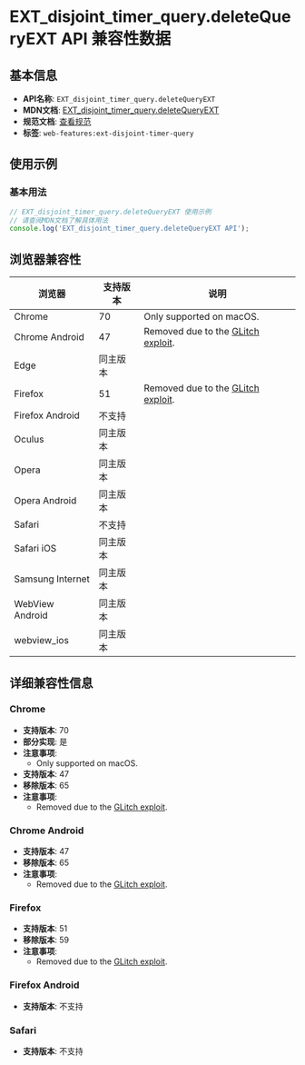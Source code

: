 # EXT_disjoint_timer_query.deleteQueryEXT API 兼容性数据

## 基本信息

- **API名称**: `EXT_disjoint_timer_query.deleteQueryEXT`
- **MDN文档**: [EXT_disjoint_timer_query.deleteQueryEXT](https://developer.mozilla.org/docs/Web/API/EXT_disjoint_timer_query/deleteQueryEXT)
- **规范文档**: [查看规范](https://registry.khronos.org/webgl/extensions/EXT_disjoint_timer_query/)
- **标签**: `web-features:ext-disjoint-timer-query`

## 使用示例

### 基本用法

```javascript
// EXT_disjoint_timer_query.deleteQueryEXT 使用示例
// 请查阅MDN文档了解具体用法
console.log('EXT_disjoint_timer_query.deleteQueryEXT API');
```

## 浏览器兼容性

| 浏览器 | 支持版本 | 说明 |
|--------|----------|------|
| Chrome | 70 | Only supported on macOS. |
| Chrome Android | 47 | Removed due to the [GLitch exploit](https://www.vusec.net/projects/glitch/). |
| Edge | 同主版本 |  |
| Firefox | 51 | Removed due to the [GLitch exploit](https://www.vusec.net/projects/glitch/). |
| Firefox Android | 不支持 |  |
| Oculus | 同主版本 |  |
| Opera | 同主版本 |  |
| Opera Android | 同主版本 |  |
| Safari | 不支持 |  |
| Safari iOS | 同主版本 |  |
| Samsung Internet | 同主版本 |  |
| WebView Android | 同主版本 |  |
| webview_ios | 同主版本 |  |

## 详细兼容性信息

### Chrome

- **支持版本**: 70
- **部分实现**: 是
- **注意事项**:
  - Only supported on macOS.
- **支持版本**: 47
- **移除版本**: 65
- **注意事项**:
  - Removed due to the [GLitch exploit](https://www.vusec.net/projects/glitch/).

### Chrome Android

- **支持版本**: 47
- **移除版本**: 65
- **注意事项**:
  - Removed due to the [GLitch exploit](https://www.vusec.net/projects/glitch/).

### Firefox

- **支持版本**: 51
- **移除版本**: 59
- **注意事项**:
  - Removed due to the [GLitch exploit](https://www.vusec.net/projects/glitch/).

### Firefox Android

- **支持版本**: 不支持

### Safari

- **支持版本**: 不支持


